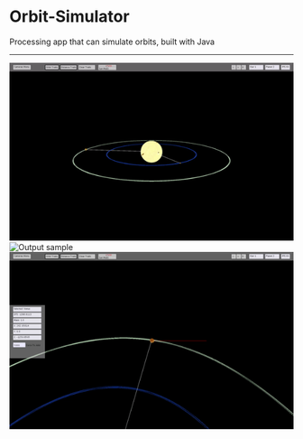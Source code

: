 # Orbit-Simulator
Processing app that can simulate orbits, built with Java

----------------
![Output sample](https://github.com/hugo0024/Orbit-Simulator/blob/main/gifs/1.gif)
![Output sample](https://github.com/hugo0024/Orbit-Simulator/blob/main/gifs/2.gif)
![Output sample](https://github.com/hugo0024/Orbit-Simulator/blob/main/gifs/3.gif)
